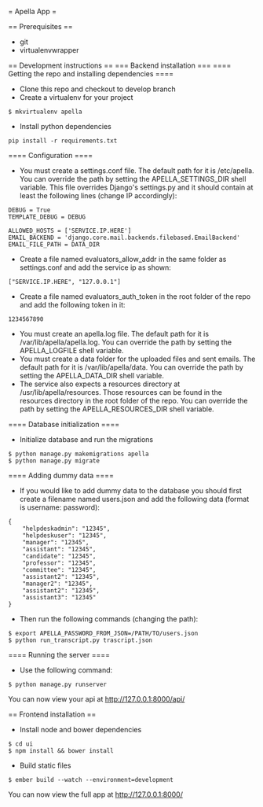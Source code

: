 = Apella App =

== Prerequisites ==
* git
* virtualenvwrapper


== Development instructions ==
=== Backend installation ===
==== Getting the repo and installing dependencies ====
* Clone this repo and checkout to develop branch
* Create a virtualenv for your project
```
$ mkvirtualenv apella
```
* Install python dependencies
```
pip install -r requirements.txt
```

==== Configuration ====
* You must create a settings.conf file. The default path for it is /etc/apella. You can override the path by setting the APELLA_SETTINGS_DIR shell variable. This file overrides Django's settings.py and it should contain at least the following lines (change IP accordingly):
```
DEBUG = True
TEMPLATE_DEBUG = DEBUG

ALLOWED_HOSTS = ['SERVICE.IP.HERE']
EMAIL_BACKEND = 'django.core.mail.backends.filebased.EmailBackend'
EMAIL_FILE_PATH = DATA_DIR
```
* Create a file named evaluators_allow_addr in the same folder as settings.conf and add the service ip as shown:
```
["SERVICE.IP.HERE", "127.0.0.1"]
```
* Create a file named evaluators_auth_token in the root folder of the repo and add the following token in it:
```
1234567890
```
* You must create an apella.log file. The default path for it is /var/lib/apella/apella.log. You can override the path by setting the APELLA_LOGFILE shell variable.
* You must create a data folder for the uploaded files and sent emails. The default path for it is /var/lib/apella/data. You can override the path by setting the APELLA_DATA_DIR shell variable.
* The service also expects a resources directory at /usr/lib/apella/resources. Those resources can be found in the resources directory in the root folder of the repo. You can override the path by setting the APELLA_RESOURCES_DIR shell variable.

==== Database initialization ====
* Initialize database and run the migrations
```
$ python manage.py makemigrations apella
$ python manage.py migrate
```

==== Adding dummy data ====
* If you would like to add dummy data to the database you should first create a filename named users.json and add the following data (format is username: password):
```
{
    "helpdeskadmin": "12345",
    "helpdeskuser": "12345",
    "manager": "12345",
    "assistant": "12345",
    "candidate": "12345",
    "professor": "12345",
    "committee": "12345",
    "assistant2": "12345",
    "manager2": "12345",
    "assistant2": "12345",
    "assistant3": "12345"
}
```
* Then run the following commands (changing the path):
```
$ export APELLA_PASSWORD_FROM_JSON=/PATH/TO/users.json
$ python run_transcript.py trascript.json
```

==== Running the server ====
* Use the following command:
```
$ python manage.py runserver
```
You can now view your api at http://127.0.0.1:8000/api/

== Frontend installation ==

* Install node and bower dependencies
```
$ cd ui
$ npm install && bower install
```

* Build static files
```
$ ember build --watch --environment=development
```

You can now view the full app at http://127.0.0.1:8000/
